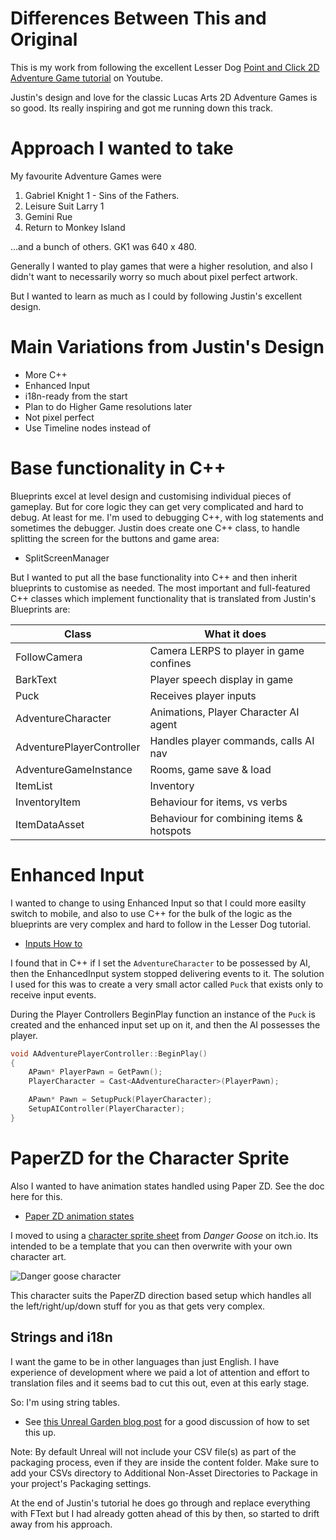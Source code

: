 # Differences Between This and Original

This is my work from following the excellent Lesser Dog [Point and Click 2D Adventure Game tutorial](https://www.youtube.com/watch?v=sEy3c5JcLys&t=7s) on Youtube.

Justin's design and love for the classic Lucas Arts 2D Adventure Games is so good. Its really inspiring and got me running down this track.

# Approach I wanted to take

My favourite Adventure Games were 

1. Gabriel Knight 1 - Sins of the Fathers.
2. Leisure Suit Larry 1
3. Gemini Rue 
4. Return to Monkey Island

...and a bunch of others. GK1 was 640 x 480. 

Generally I wanted to play games that were a higher resolution, and also I didn't want to necessarily worry so much about pixel perfect artwork.

But I wanted to learn as much as I could by following Justin's excellent design.

# Main Variations from Justin's Design

* More C++
* Enhanced Input
* i18n-ready from the start
* Plan to do Higher Game resolutions later
* Not pixel perfect
* Use Timeline nodes instead of 

# Base functionality in C++

Blueprints excel at level design and customising individual pieces of gameplay. But for core logic they can get very complicated and
hard to debug. At least for me. I'm used to debugging C++, with log statements and sometimes the debugger. Justin does create one
C++ class, to handle splitting the screen for the buttons and game area:

* SplitScreenManager

But I wanted to put all the base functionality into C++ and then inherit blueprints to customise as needed. The most important and full-featured C++ classes which implement functionality that is translated from Justin's Blueprints are:

|    Class                        |    What it does                                  |
|---------------------------------|--------------------------------------------------|
|  FollowCamera                   |  Camera LERPS to player in game confines         |
|  BarkText                       |  Player speech display in game                   |
|  Puck                           |  Receives player inputs                          |
|  AdventureCharacter             |  Animations, Player Character AI agent           |
|  AdventurePlayerController      |  Handles player commands, calls AI nav           |
|  AdventureGameInstance          |  Rooms, game save & load                         |
|  ItemList                       |  Inventory                                       |
|  InventoryItem                  |  Behaviour for items, vs verbs                   |
|  ItemDataAsset                  |  Behaviour for combining items & hotspots        |


# Enhanced Input

I wanted to change to using Enhanced Input so that I could more easilty switch to mobile, and also
to use C++ for the bulk of the logic as the blueprints are very complex and hard to follow in the Lesser Dog tutorial.

* [Inputs How to](../../Docs/HowTo.md#create-inputs)

I found that in C++ if I set the `AdventureCharacter` to be possessed by AI, then the 
EnhancedInput system stopped delivering events to it. The solution I used for this was
to create a very small actor called `Puck` that exists only to receive input events. 

During the Player Controllers BeginPlay function an instance of the `Puck` is created
and the enhanced input set up on it, and then the AI possesses the player.

```cpp
void AAdventurePlayerController::BeginPlay()
{
    APawn* PlayerPawn = GetPawn();
    PlayerCharacter = Cast<AAdventureCharacter>(PlayerPawn);

    APawn* Pawn = SetupPuck(PlayerCharacter);
    SetupAIController(PlayerCharacter);
}
```

# PaperZD for the Character Sprite 

Also I wanted to have animation states handled using Paper ZD.  See the doc here for this.

* [Paper ZD animation states](AnimationStateMachine.md)

I moved to using a [character sprite sheet](https://danger-goose.itch.io/point-and-click-adventure-game-sprite-template) from _Danger Goose_ on itch.io. Its intended 
to be a template that you can then overwrite with your own character art.

![Danger goose character](Docs/images/SpH4M4.gif)

This character suits the PaperZD direction based setup which handles all the left/right/up/down
stuff for you as that gets very complex.

## Strings and i18n

I want the game to be in other languages than just English. I have experience of development where we paid a lot of attention
and effort to translation files and it seems bad to cut this out, even at this early stage.

So: I'm using string tables.

* See [this Unreal Garden blog post](https://unreal-garden.com/tutorials/stringtable-cpp/) for a good discussion of how to set this up.

Note: By default Unreal will not include your CSV file(s) as part of the packaging process, even if they are inside the content folder. Make sure to add your CSVs directory to Additional Non-Asset Directories to Package in your project's Packaging settings.

At the end of Justin's tutorial he does go through and replace everything with FText but I had
already gotten ahead of this by then, so started to drift away from his approach.
